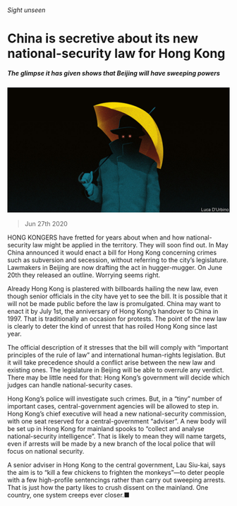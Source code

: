 ###### Sight unseen

# China is secretive about its new national-security law for Hong Kong 

##### The glimpse it has given shows that Beijing will have sweeping powers 

![image](images/20200627_CND001_0.jpg) 

> Jun 27th 2020 

HONG KONGERS have fretted for years about when and how national-security law might be applied in the territory. They will soon find out. In May China announced it would enact a bill for Hong Kong concerning crimes such as subversion and secession, without referring to the city’s legislature. Lawmakers in Beijing are now drafting the act in hugger-mugger. On June 20th they released an outline. Worrying seems right.

Already Hong Kong is plastered with billboards hailing the new law, even though senior officials in the city have yet to see the bill. It is possible that it will not be made public before the law is promulgated. China may want to enact it by July 1st, the anniversary of Hong Kong’s handover to China in 1997. That is traditionally an occasion for protests. The point of the new law is clearly to deter the kind of unrest that has roiled Hong Kong since last year.


The official description of it stresses that the bill will comply with “important principles of the rule of law” and international human-rights legislation. But it will take precedence should a conflict arise between the new law and existing ones. The legislature in Beijing will be able to overrule any verdict. There may be little need for that: Hong Kong’s government will decide which judges can handle national-security cases.

Hong Kong’s police will investigate such crimes. But, in a “tiny” number of important cases, central-government agencies will be allowed to step in. Hong Kong’s chief executive will head a new national-security commission, with one seat reserved for a central-government “adviser”. A new body will be set up in Hong Kong for mainland spooks to “collect and analyse national-security intelligence”. That is likely to mean they will name targets, even if arrests will be made by a new branch of the local police that will focus on national security.

A senior adviser in Hong Kong to the central government, Lau Siu-kai, says the aim is to “kill a few chickens to frighten the monkeys”—to deter people with a few high-profile sentencings rather than carry out sweeping arrests. That is just how the party likes to crush dissent on the mainland. One country, one system creeps ever closer.■

